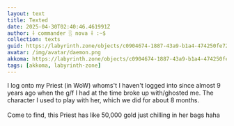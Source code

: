 ```yaml
---
layout: text
title: Texted
date: 2025-04-30T02:40:46.461991Z
author: ⸸ commander ░ nova ⸸ :~$
collection: texts
guid: https://labyrinth.zone/objects/c0904674-1887-43a9-b1a4-474250fe7291
avatar: /img/avatar/daemon.png
akkoma: https://labyrinth.zone/objects/c0904674-1887-43a9-b1a4-474250fe7291
tags: [akkoma, labyrinth-zone]
---
```


<p>I log onto my Priest (in WoW) whoms't I haven't logged into since almost 9 years ago when the g/f I had at the time broke up with/ghosted me. The character I used to play with her, which we did for about 8 months.<br><br>Come to find, this Priest has like 50,000 gold just chilling in her bags haha</p>